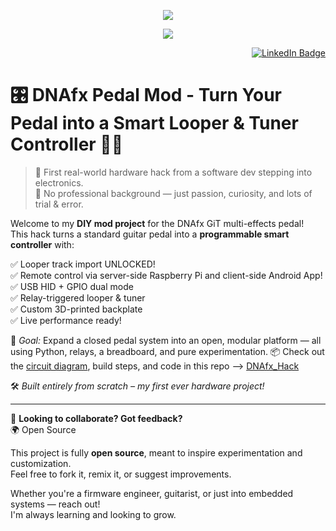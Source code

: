 <p align="center">
  <img src="https://github-readme-stats.vercel.app/api/top-langs/?username=jblackiex&layout=compact&theme=gotham&hide_border=true" />
</p>
<p align="center">
  <a href="https://skillicons.dev">
    <img src="https://skillicons.dev/icons?i=bash,c,cpp,linux,git,docker,cmake,vscode,vim" />
  </a>
</p>
<p align="right">
  <a href="https://www.linkedin.com/in/nbordoni01/">
    <img src="https://img.shields.io/badge/LinkedIn-blue?style=for-the-badge&logo=linkedin&logoColor=white" alt="LinkedIn Badge"/>
  </a>
</p>

# 🎛️ DNAfx Pedal Mod - Turn Your Pedal into a Smart Looper & Tuner Controller 🎸🤖

> 🚨 First real-world hardware hack from a software dev stepping into electronics.  
> 🧠 No professional background — just passion, curiosity, and lots of trial & error.

Welcome to my **DIY mod project** for the DNAfx GiT multi-effects pedal!  
This hack turns a standard guitar pedal into a **programmable smart controller** with:

✅ Looper track import UNLOCKED!  
✅ Remote control via server-side Raspberry Pi and client-side Android App!   
✅ USB HID + GPIO dual mode  
✅ Relay-triggered looper & tuner  
✅ Custom 3D-printed backplate  
✅ Live performance ready!

🎯 *Goal:* Expand a closed pedal system into an open, modular platform — all using Python, relays, a breadboard, and pure experimentation.
📦 Check out the [circuit diagram](https://lucid.app/lucidchart/801ec904-747f-40c8-86a8-fbb14ffee57e/view?invitationId=inv_92bd5a81-6f77-4953-a02e-ab45b900d2ef&page=0_0#), build steps, and code in this repo --> [DNAfx_Hack](https://github.com/jblackiex/DNAfx_Hack)

🛠️ *Built entirely from scratch – my first ever hardware project!*

---

📢 **Looking to collaborate? Got feedback?**  
🌍 Open Source

This project is fully **open source**, meant to inspire experimentation and customization.  
Feel free to fork it, remix it, or suggest improvements.

Whether you're a firmware engineer, guitarist, or just into embedded systems — reach out!  
I'm always learning and looking to grow.

